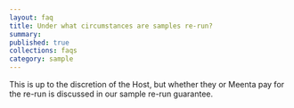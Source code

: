 ```yaml
---
layout: faq
title: Under what circumstances are samples re-run?
summary:
published: true
collections: faqs
category: sample
---
```


This is up to the discretion of the Host, but whether they or Meenta pay for the re-run is discussed in our sample re-run guarantee.
